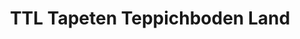 ---
title: "TTL Tapeten Teppichboden Land"
url: /heidenheim-an-der-brenz/ttl-tapeten-teppichboden-land/
shop: Baumarkt
---